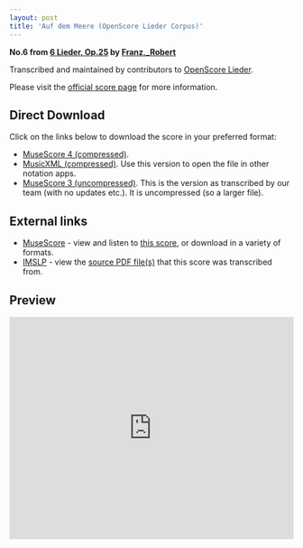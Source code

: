 ```yaml
---
layout: post
title: 'Auf dem Meere (OpenScore Lieder Corpus)'
---
```


__No.6 from [6 Lieder, Op.25](https://fourscoreandmore.org/openscore/lieder/Franz,_Robert/6_Lieder,_Op.25/) by [Franz,_Robert](https://fourscoreandmore.org/openscore/lieder/Franz,_Robert)__

Transcribed and maintained by contributors to [OpenScore Lieder].

Please visit the [official score page] for more information.

[official score page]: https://musescore.com/openscore-lieder-corpus/scores/6816059
[OpenScore Lieder]: https://musescore.com/openscore-lieder-corpus

## Direct Download

Click on the links below to download the score in your preferred format:
- [MuseScore 4 (compressed)](https://github.com/openscore/lieder/blob/main/scores/Franz,_Robert/6_Lieder,_Op.25/6_Auf_dem_Meere/lc6816059.mscz?raw=true).
- [MusicXML (compressed)](https://github.com/openscore/lieder/blob/main/scores/Franz,_Robert/6_Lieder,_Op.25/6_Auf_dem_Meere/lc6816059.mxl?raw=true). Use this version to open the file in other notation apps.
- [MuseScore 3 (uncompressed)](https://github.com/openscore/lieder/blob/main/scores/Franz,_Robert/6_Lieder,_Op.25/6_Auf_dem_Meere/lc6816059.mscx?raw=true). This is the version as transcribed by our team (with no updates etc.). It is uncompressed (so a larger file).

## External links

- [MuseScore] - view and listen to [this score][MuseScore], or download in a variety of formats.
- [IMSLP] - view the [source PDF file(s)][IMSLP] that this score was transcribed from.

[MuseScore]: https://musescore.com/score/6816059
[IMSLP]: https://imslp.org/wiki/Special:ReverseLookup/97777

## Preview

<iframe width="100%" height="394" src="https://musescore.com/openscore-lieder-corpus/scores/6816059/embed" frameborder="0" allowfullscreen allow="autoplay; fullscreen"></iframe>
